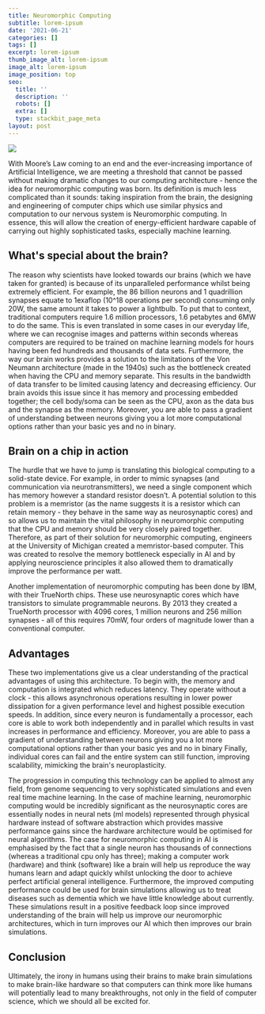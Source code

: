 ```yaml
---
title: Neuromorphic Computing
subtitle: lorem-ipsum
date: '2021-06-21'
categories: []
tags: []
excerpt: lorem-ipsum
thumb_image_alt: lorem-ipsum
image_alt: lorem-ipsum
image_position: top
seo:
  title: ''
  description: ''
  robots: []
  extra: []
  type: stackbit_page_meta
layout: post
---
```

![](/\_static/app-assets/images/Neuromorphic%20Computing.jpeg)

With Moore’s Law coming to an end and the ever-increasing importance of Artificial Intelligence, we are meeting a threshold that cannot be passed without making dramatic changes to our computing architecture - hence the idea for neuromorphic computing was born. Its definition is much less complicated than it sounds: taking inspiration from the brain, the designing and engineering of computer chips which use similar physics and computation to our nervous system is Neuromorphic computing. In essence, this will allow the creation of energy-efficient hardware capable of carrying out highly sophisticated tasks, especially machine learning. 



## What's special about the brain?

The reason why scientists have looked towards our brains (which we have taken for granted) is because of its unparalleled performance whilst being extremely efficient. For example, the 86 billion neurons and 1 quadrillion synapses equate to 1exaflop (10^18 operations per second) consuming only 20W, the same amount it takes to power a lightbulb. To put that to context, traditional computers require 1.6 million processors, 1.6 petabytes and 6MW to do the same. This is even translated in some cases in our everyday life, where we can recognise images and patterns within seconds whereas computers are required to be trained on machine learning models for hours having been fed hundreds and thousands of data sets. Furthermore, the way our brain works provides a solution to the limitations of the Von Neumann architecture (made in the 1940s) such as the bottleneck created when having the CPU and memory separate. This results in the bandwidth of data transfer to be limited causing latency and decreasing efficiency. Our brain avoids this issue since it has memory and processing embedded together; the cell body/soma can be seen as the CPU, axon as the data bus and the synapse as the memory. Moreover, you are able to pass a gradient of understanding between neurons giving you a lot more computational options rather than your basic yes and no in binary. 



## Brain on a chip in action

The hurdle that we have to jump is translating this biological computing to a solid-state device. For example, in order to mimic synapses (and communication via neurotransmitters), we need a single component which has memory however a standard resistor doesn’t. A potential solution to this problem is a memristor (as the name suggests it is a resistor which can retain memory - they behave in the same way as neurosynaptic cores) and so allows us to maintain the vital philosophy in neuromorphic computing that the CPU and memory should be very closely paired together. Therefore, as part of their solution for neuromorphic computing, engineers at the University of Michigan created a memristor-based computer. This was created to resolve the memory bottleneck especially in AI and by applying neuroscience principles it also allowed them to dramatically improve the performance per watt.

Another implementation of neuromorphic computing has been done by IBM, with their TrueNorth chips. These use neurosynaptic cores which have transistors to simulate programmable neurons. By 2013 they created a TrueNorth processor with 4096 cores, 1 million neurons and 256 million synapses - all of this requires 70mW, four orders of magnitude lower than a conventional computer.



## Advantages

These two implementations give us a clear understanding of the practical advantages of using this architecture. To begin with, the memory and computation is integrated which reduces latency. They operate without a clock - this allows asynchronous operations resulting in lower power dissipation for a given performance level and highest possible execution speeds. In addition, since every neuron is fundamentally a processor, each core is able to work both independently and in parallel which results in vast increases in performance and efficiency. Moreover, you are able to pass a gradient of understanding between neurons giving you a lot more computational options rather than your basic yes and no in binary Finally, individual cores can fail and the entire system can still function, improving scalability, mimicking the brain's neuroplasticity. 

The progression in computing this technology can be applied to almost any field, from genome sequencing to very sophisticated simulations and even real time machine learning. In the case of machine learning, neuromorphic computing would be incredibly significant as the neurosynaptic cores are essentially nodes in neural nets (ml models) represented through physical hardware instead of software abstraction which provides massive performance gains since the hardware architecture would be optimised for neural algorithms. The case for neuromorphic computing in AI is emphasised by the fact that a single neuron has thousands of connections (whereas a traditional cpu only has three); making a computer work (hardware) and think (software) like a brain will help us reproduce the way humans learn and adapt quickly whilst unlocking the door to achieve perfect artificial general intelligence. Furthermore, the improved computing performance could be used for brain simulations allowing us to treat diseases such as dementia which we have little knowledge about currently. These simulations result in a positive feedback loop since improved understanding of the brain will help us improve our neuromorphic architectures, which in turn improves our AI which then improves our brain simulations.



## Conclusion

Ultimately, the irony in humans using their brains to make brain simulations to make brain-like hardware so that computers can think more like humans will potentially lead to many breakthroughs, not only in the field of computer science, which we should all be excited for.
